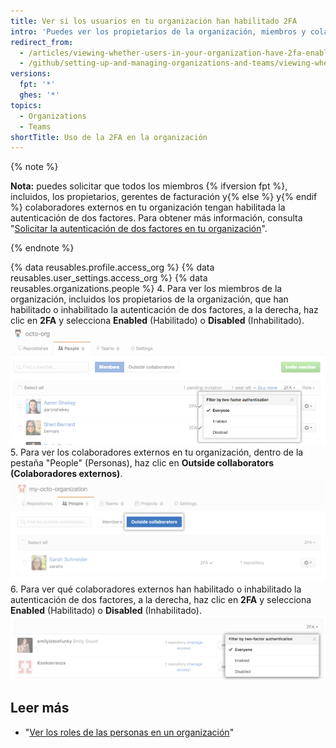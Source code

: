 ```yaml
---
title: Ver si los usuarios en tu organización han habilitado 2FA
intro: 'Puedes ver los propietarios de la organización, miembros y colaboradores externos que han habilitado la autenticación de dos factores.'
redirect_from:
  - /articles/viewing-whether-users-in-your-organization-have-2fa-enabled
  - /github/setting-up-and-managing-organizations-and-teams/viewing-whether-users-in-your-organization-have-2fa-enabled
versions:
  fpt: '*'
  ghes: '*'
topics:
  - Organizations
  - Teams
shortTitle: Uso de la 2FA en la organización
---
```


{% note %}

**Nota:** puedes solicitar que todos los miembros {% ifversion fpt %}, incluidos, los propietarios, gerentes de facturación y{% else %} y{% endif %} colaboradores externos en tu organización tengan habilitada la autenticación de dos factores. Para obtener más información, consulta "[Solicitar la autenticación de dos factores en tu organización](/articles/requiring-two-factor-authentication-in-your-organization)".

{% endnote %}

{% data reusables.profile.access_org %}
{% data reusables.user_settings.access_org %}
{% data reusables.organizations.people %}
4. Para ver los miembros de la organización, incluidos los propietarios de la organización, que han habilitado o inhabilitado la autenticación de dos factores, a la derecha, haz clic en **2FA** y selecciona **Enabled** (Habilitado) o **Disabled** (Inhabilitado). ![filter-org-members-by-2fa](/assets/images/help/2fa/filter-org-members-by-2fa.png)
5. Para ver los colaboradores externos en tu organización, dentro de la pestaña "People" (Personas), haz clic en **Outside collaborators (Colaboradores externos)**. ![select-outside-collaborators](/assets/images/help/organizations/select-outside-collaborators.png)
6. Para ver qué colaboradores externos han habilitado o inhabilitado la autenticación de dos factores, a la derecha, haz clic en **2FA** y selecciona **Enabled** (Habilitado) o **Disabled** (Inhabilitado). ![filter-outside-collaborators-by-2fa](/assets/images/help/2fa/filter-outside-collaborators-by-2fa.png)

## Leer más

- "[Ver los roles de las personas en un organización](/articles/viewing-people-s-roles-in-an-organization)"

